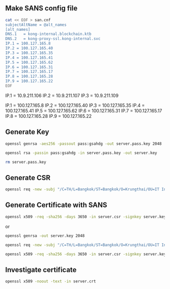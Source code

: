 
## Make SANS config file
```bash
cat << EOF > san.cnf
subjectAltName = @alt_names
[alt_names]
DNS.1   = kong-internal.blockchain.ktb
DNS.2   = kong-proxy-ssl.kong-internal.svc
IP.1 = 100.127.165.8
IP.2 = 100.127.165.40
IP.3 = 100.127.165.35
IP.4 = 100.127.165.41
IP.5 = 100.127.165.62
IP.6 = 100.127.165.31
IP.7 = 100.127.165.17
IP.8 = 100.127.165.28
IP.9 = 100.127.165.22
EOF
```

IP.1 = 10.9.211.106
IP.2 = 10.9.211.107
IP.3 = 10.9.211.109

IP.1 = 100.127.165.8
IP.2 = 100.127.165.40
IP.3 = 100.127.165.35
IP.4 = 100.127.165.41
IP.5 = 100.127.165.62
IP.6 = 100.127.165.31
IP.7 = 100.127.165.17
IP.8 = 100.127.165.28
IP.9 = 100.127.165.22

## Generate Key
```bash
openssl genrsa -aes256 -passout pass:gsahdg -out server.pass.key 2048

openssl rsa -passin pass:gsahdg -in server.pass.key -out server.key

rm server.pass.key
```

## Generate CSR
```bash
openssl req -new -subj "/C=TH/L=Bangkok/ST=Bangkok/O=Krungthai/OU=IT Innovation Lab/CN=kong-internal.blockchain.ktb" -key server.key -out server.csr 
```

## Generate Certificate with SANS
```bash
openssl x509 -req -sha256 -days 3650 -in server.csr -signkey server.key -out server.crt -extfile san.cnf
```

or

```bash
openssl genrsa -out server.key 2048 

openssl req -new -subj "/C=TH/L=Bangkok/ST=Bangkok/O=Krungthai/OU=IT Innovation Lab/CN=crednet.blockchain.ktb" -key server.key -out server.csr  

openssl x509 -req -sha256 -days 3650 -in server.csr -signkey server.key.pem -out server.crt -extfile san.cnf
```

## Investigate certificate 
```bash
openssl x509 -noout -text -in server.crt
```